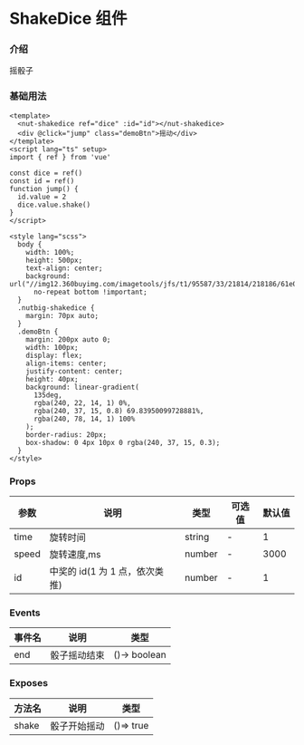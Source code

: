 # ShakeDice 组件

### 介绍

摇骰子

### 基础用法

```vue
<template>
  <nut-shakedice ref="dice" :id="id"></nut-shakedice>
  <div @click="jump" class="demoBtn">摇动</div>
</template>
<script lang="ts" setup>
import { ref } from 'vue'

const dice = ref()
const id = ref()
function jump() {
  id.value = 2
  dice.value.shake()
}
</script>

<style lang="scss">
  body {
    width: 100%;
    height: 500px;
    text-align: center;
    background: url("//img12.360buyimg.com/imagetools/jfs/t1/95587/33/21814/218186/61e0015aE05e5fa32/e367632953cc3633.png")
      no-repeat bottom !important;
  }
  .nutbig-shakedice {
    margin: 70px auto;
  }
  .demoBtn {
    margin: 200px auto 0;
    width: 100px;
    display: flex;
    align-items: center;
    justify-content: center;
    height: 40px;
    background: linear-gradient(
      135deg,
      rgba(240, 22, 14, 1) 0%,
      rgba(240, 37, 15, 0.8) 69.83950099728881%,
      rgba(240, 78, 14, 1) 100%
    );
    border-radius: 20px;
    box-shadow: 0 4px 10px 0 rgba(240, 37, 15, 0.3);
  }
</style>
```

### Props

| 参数  | 说明                          | 类型   | 可选值 | 默认值 |
|-------|-----------------------------|--------|--------|--------|
| time  | 旋转时间                      | string | -      | 1      |
| speed | 旋转速度,ms                   | number | -      | 3000   |
| id    | 中奖的 id(1 为 1 点，依次类推) | number | -      | 1      |

### Events

| 事件名 | 说明         | 类型 |
| ------ | ------------ | -------- |
| end    | 骰子摇动结束 | ()-> boolean |

### Exposes

| 方法名 | 说明         | 类型 |
| ------ | ------------ | -------- |
| shake  | 骰子开始摇动 | ()=> true |

